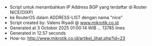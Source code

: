 - Script untuk menambahkan IP Address BGP yang terdaftar di Router NICE(OIXP)
- ke RouterOS dalam ADDRESS-LIST dengan nama "nice"
- Script created by: Valens Riyadi @ www.mikrotik.co.id
- Generated at 3 October 2025 01:00:14 WIB ... 13785 lines
- Generated in 12.57 seconds
- How-to: http://www.mikrotik.co.id/artikel_lihat.php?id=23
